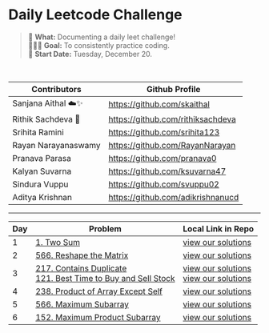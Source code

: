 # Daily Leetcode Challenge 

> 🔖 **What:** Documenting a daily leet challenge! <br/>
> 👩🏽‍💻 **Goal:** To consistently practice coding. <br/>
> 🌱 **Start Date:** Tuesday, December 20. 

<br/>

| Contributors | Github Profile |
|--|--|
| Sanjana Aithal ☁️✨| https://github.com/skaithal |
| Rithik Sachdeva 👑| https://github.com/rithiksachdeva |
| Srihita Ramini | https://github.com/srihita123 |
| Rayan Narayanaswamy | https://github.com/RayanNarayan |
| Pranava Parasa | https://github.com/pranava0 |
| Kalyan Suvarna | https://github.com/ksuvarna47 |
| Sindura Vuppu | https://github.com/svuppu02 | 
| Aditya Krishnan | https://github.com/adikrishnanucd |

___

| Day | Problem | Local Link in Repo |
|--|--|--|
| 1 | [1. Two Sum](https://leetcode.com/problems/two-sum/) | [view our solutions](/1.%20Two%20Sum)|
| 2 | [566. Reshape the Matrix](https://leetcode.com/problems/reshape-the-matrix/)| [view our solutions](/566.%20Reshape%20the%20Matrix) |
| 3 | [217. Contains Duplicate](https://leetcode.com/problems/contains-duplicate/) <br/> [121. Best Time to Buy and Sell Stock](https://leetcode.com/problems/best-time-to-buy-and-sell-stock/)| [view our solutions](/217.%20Contains%20Duplicate) <br/> [view our solutions](/121.%20Best%20Time%20to%20Buy%20and%20Sell%20Stock)|
| 4 | [238. Product of Array Except Self](https://leetcode.com/problems/product-of-array-except-self/) | [view our solutions](/217.%20Product%20of%20Array%20Except%20Self)|
| 5 | [566. Maximum Subarray](https://leetcode.com/problems/maximum-subarray/) | [view our solutions](/53.%20Maximum%20Subarray)|
| 6 | [152. Maximum Product Subarray](https://leetcode.com/problems/maximum-product-subarray/) | [view our solutions](/152.%20Maximum%20Product%20Subarray)|
      

